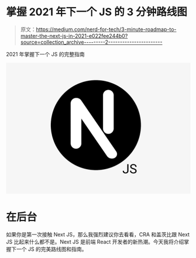 # 掌握 2021 年下一个 JS 的 3 分钟路线图

> 原文：<https://medium.com/nerd-for-tech/3-minute-roadmap-to-master-the-next-js-in-2021-e022fee244b0?source=collection_archive---------2----------------------->

2021 年掌握下一个 JS 的完整指南

![](img/cde80c36a3e17003948bf79cf8608d5b.png)

# 在后台

如果你是第一次接触 Next JS，那么我强烈建议你去看看，CRA 和盖茨比跟 Next JS 比起来什么都不是。Next JS 是前端 React 开发者的新热潮。今天我将介绍掌握下一个 JS 的完美路线图和指南。